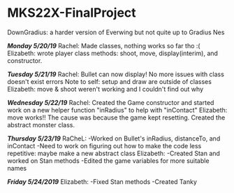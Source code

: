 # MKS22X-FinalProject
DownGradius: a harder version of Everwing but not quite up to Gradius Nes

***Monday 5/20/19***
Rachel: Made classes, nothing works so far tho :(
Elizabeth: wrote player class methods: shoot, move, display(interim), and constructor.

***Tuesday 5/21/19***
Rachel: Bullet can now display! No more issues with class doesn't exist errors
Note to self: setup and draw are outside of classes
Elizabeth: move & shoot weren't working and I couldn't find out why

***Wednesday 5/22/19***
Rachel: Created the Game constructor and started work on a new helper function "inRadius" to help with "inContact"
Elizabeth: move works!! The cause was because the game kept resetting. Created the abstract monster class.

***Thursday 5/23/19***
RaCheL:
-Worked on Bullet's inRadius, distanceTo, and inContact
-Need to work on figuring out how to make the code less repetitive: maybe make a new abstract class
Elizabeth:
-Created Stan and worked on Stan methods
-Edited the game variables for more suitable names

***Friday 5/24/2019***
Elizabeth:
-Fixed Stan methods
-Created Tanky
